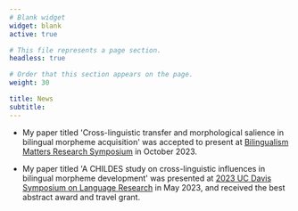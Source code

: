 ```yaml
---
# Blank widget
widget: blank
active: true

# This file represents a page section.
headless: true

# Order that this section appears on the page.
weight: 30

title: News
subtitle:
---
```


- My paper titled 'Cross-linguistic transfer and morphological salience in bilingual morpheme acquisition' was accepted to present at [Bilingualism Matters Research Symposium](https://www.bilingualism-matters.org/events/bilingualism-matters-research-symposium-2023) in October 2023.


- My paper titled 'A CHILDES study on cross-linguistic influences in bilingual morpheme development' was presented at [2023 UC Davis Symposium on Language Research](https://www.languagecluster.com/about-us) in May 2023, and received the best abstract award and travel grant. 


